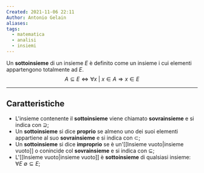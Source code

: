 ```yaml
---
Created: 2021-11-06 22:11
Author: Antonio Gelain
aliases: 
tags:
  - matematica
  - analisi
  - insiemi
---
```


Un **sottoinsieme** di un insieme $E$ è definito come un insieme i cui elementi appartengono totalmente ad $E$.
$$A \subseteq E \iff \forall x\ |\ x \in A \Rightarrow x \in E $$

---

## Caratteristiche

- L'insieme contenente il **sottoinsieme** viene chiamato **sovrainsieme** e si indica con $\supseteq$;
- Un **sottoinsieme** si dice **proprio** se almeno uno dei suoi elementi appartiene al suo **sovrainsieme** e si indica con $\subset$;
- Un **sottoinsieme** si dice **improprio** se è un'[[Insieme vuoto|insieme vuoto]] o conincide col **sovrainsieme** e si indica con $\subseteq$;
- L'[[Insieme vuoto|insieme vuoto]] è **sottoinsieme** di qualsiasi insieme: $\forall E\ \emptyset \subseteq E$;